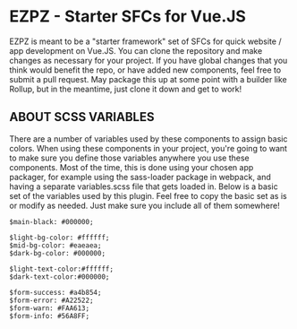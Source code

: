 # EZPZ - Starter SFCs for Vue.JS #
EZPZ is meant to be a "starter framework" set of SFCs for quick website / app development on Vue.JS. You can clone the repository and make changes as necessary for your project. If you have global changes that you think would benefit the repo, or have added new components, feel free to submit a pull request. May package this up at some point with a builder like Rollup, but in the meantime, just clone it down and get to work!

## ABOUT SCSS VARIABLES ##
There are a number of variables used by these components to assign basic colors. When using these components in your project, you're going to want to make sure you define those variables anywhere you use these components. Most of the time, this is done using your chosen app packager, for example using the sass-loader package in webpack, and having a separate variables.scss file that gets loaded in. Below is a basic set of the variables used by this plugin. Feel free to copy the basic set as is or modify as needed. Just make sure you include all of them somewhere!

	$main-black: #000000;
	
	$light-bg-color: #ffffff;
	$mid-bg-color: #eaeaea;
	$dark-bg-color: #000000;
	
	$light-text-color:#ffffff;
	$dark-text-color:#000000;
	
	$form-success: #a4b854;
	$form-error: #A22522;
	$form-warn: #FAA613;
	$form-info: #56A8FF;

